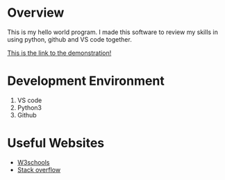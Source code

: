 # Overview

This is my hello world program. I made this software to review my skills in using python, github and VS code together. 


[This is the link to the demonstration!](https://youtu.be/Bl31lc7Jn64)

# Development Environment

1. VS code
2. Python3
3. Github 

# Useful Websites


* [W3schools](https://www.w3schools.com)
* [Stack overflow](https://stackoverflow.com)